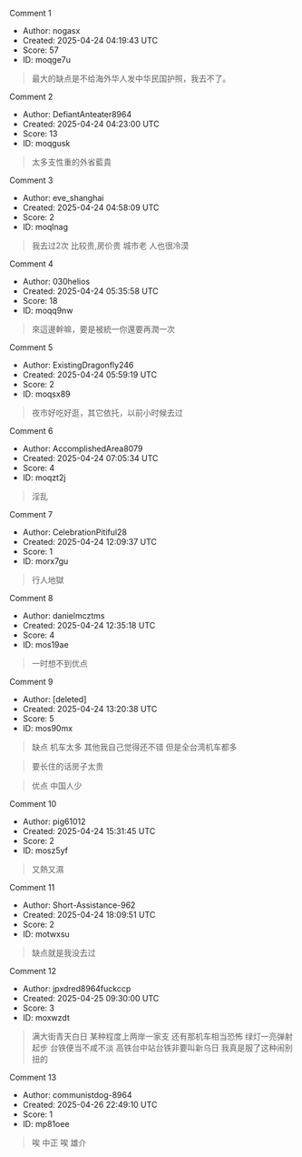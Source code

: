 Comment 1

- Author: nogasx
- Created: 2025-04-24 04:19:43 UTC
- Score: 57
- ID: moqge7u

> 最大的缺点是不给海外华人发中华民国护照，我去不了。

Comment 2

- Author: DefiantAnteater8964
- Created: 2025-04-24 04:23:00 UTC
- Score: 13
- ID: moqgusk

> 太多支性重的外省藍貴

Comment 3

- Author: eve_shanghai
- Created: 2025-04-24 04:58:09 UTC
- Score: 2
- ID: moqlnag

> 我去过2次
> 比较贵,房价贵
> 城市老 人也很冷漠

Comment 4

- Author: 030helios
- Created: 2025-04-24 05:35:58 UTC
- Score: 18
- ID: moqq9nw

> 來這邊幹嘛，要是被統一你還要再潤一次

Comment 5

- Author: ExistingDragonfly246
- Created: 2025-04-24 05:59:19 UTC
- Score: 2
- ID: moqsx89

> 夜市好吃好逛，其它依托，以前小时候去过

Comment 6

- Author: AccomplishedArea8079
- Created: 2025-04-24 07:05:34 UTC
- Score: 4
- ID: moqzt2j

> 淫乱

Comment 7

- Author: CelebrationPitiful28
- Created: 2025-04-24 12:09:37 UTC
- Score: 1
- ID: morx7gu

> 行人地獄

Comment 8

- Author: danielmcztms
- Created: 2025-04-24 12:35:18 UTC
- Score: 4
- ID: mos19ae

> 一时想不到优点

Comment 9

- Author: [deleted]
- Created: 2025-04-24 13:20:38 UTC
- Score: 5
- ID: mos90mx

> 缺点 机车太多 其他我自己觉得还不错 但是全台湾机车都多

> 要长住的话房子太贵

> 优点 中国人少

Comment 10

- Author: pig61012
- Created: 2025-04-24 15:31:45 UTC
- Score: 2
- ID: mosz5yf

> 又熱又濕

Comment 11

- Author: Short-Assistance-962
- Created: 2025-04-24 18:09:51 UTC
- Score: 2
- ID: motwxsu

> 缺点就是我没去过

Comment 12

- Author: jpxdred8964fuckccp
- Created: 2025-04-25 09:30:00 UTC
- Score: 3
- ID: moxwzdt

> 满大街青天白日 某种程度上两岸一家支 还有那机车相当恐怖 绿灯一亮弹射起步 台铁便当不咸不淡 高铁台中站台铁非要叫新乌日 我真是服了这种闹别扭的

Comment 13

- Author: communistdog-8964
- Created: 2025-04-26 22:49:10 UTC
- Score: 1
- ID: mp81oee

> 唉 中正 唉 雄介
